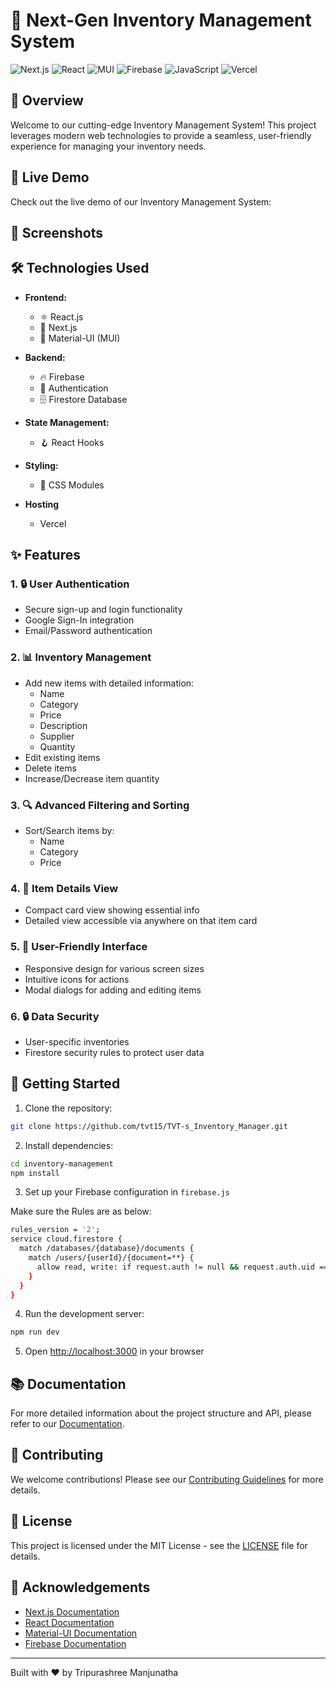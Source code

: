 # 🚀 Next-Gen Inventory Management System
![Next.js](https://img.shields.io/badge/Next.js-000000?style=for-the-badge&logo=next.js&logoColor=white)
![React](https://img.shields.io/badge/React-20232A?style=for-the-badge&logo=react&logoColor=61DAFB)
![MUI](https://img.shields.io/badge/Material--UI-0081CB?style=for-the-badge&logo=material-ui&logoColor=white)
![Firebase](https://img.shields.io/badge/Firebase-FFCA28?style=for-the-badge&logo=firebase&logoColor=black)
![JavaScript](https://img.shields.io/badge/JavaScript-F7DF1E?style=for-the-badge&logo=javascript&logoColor=black)
![Vercel](https://img.shields.io/badge/Vercel-000000?style=for-the-badge&logo=vercel&logoColor=white)
## 🌟 Overview

Welcome to our cutting-edge Inventory Management System! This project leverages modern web technologies to provide a seamless, user-friendly experience for managing your inventory needs.

## 🔗 Live Demo
Check out the live demo of our Inventory Management System:
<!-- [TVT's Inventory Manager](https://tvt-s-inventory-manager-72p28hkqz-tvt15s-projects.vercel.app) -->

## 📸 Screenshots

<!-- <table>
  <tr>
    <td>Login Screen</td>
    <td>Dashboard</td>
  </tr>
  <tr>
    <td><img src="public/Inventory_Login.png" width="400"/></td>
    <td><img src="public/Inventory_Dashboard.png" width="400"/></td>
  </tr>
  <tr>
    <td>Edit Item</td>
    <td>Item Details</td>
  </tr>
  <tr>
    <td><img src="public/Inventory_Edit.png" width="400"/></td>
    <td><img src="public/Inventory_View.png" width="400"/></td>
  </tr>
</table> -->

## 🛠 Technologies Used

- **Frontend:**
  - ⚛️ React.js
  - 🔺 Next.js
  - 🎨 Material-UI (MUI)

- **Backend:**
    - 🔥 Firebase
    - 🔐 Authentication
    - 🗄️ Firestore Database

- **State Management:**
  - 🪝 React Hooks

- **Styling:**
  - 💅 CSS Modules

- **Hosting**
    - Vercel

## ✨ Features

### 1. 🔒 User Authentication
- Secure sign-up and login functionality
- Google Sign-In integration
- Email/Password authentication

### 2. 📊 Inventory Management
- Add new items with detailed information:
  - Name
  - Category
  - Price
  - Description
  - Supplier
  - Quantity
- Edit existing items
- Delete items
- Increase/Decrease item quantity

### 3. 🔍 Advanced Filtering and Sorting
- Sort/Search items by:
  - Name
  - Category
  - Price

### 4. 👀 Item Details View
- Compact card view showing essential info
- Detailed view accessible via anywhere on that item card

### 5. 🎨 User-Friendly Interface
- Responsive design for various screen sizes
- Intuitive icons for actions
- Modal dialogs for adding and editing items

### 6. 🔒 Data Security
- User-specific inventories
- Firestore security rules to protect user data

## 🚀 Getting Started

1. Clone the repository:

```bash
git clone https://github.com/tvt15/TVT-s_Inventory_Manager.git 
```

2. Install dependencies:

```bash
cd inventory-management
npm install
```

3. Set up your Firebase configuration in `firebase.js`

Make sure the Rules are as below:
```bash
rules_version = '2';
service cloud.firestore {
  match /databases/{database}/documents {
    match /users/{userId}/{document=**} {
      allow read, write: if request.auth != null && request.auth.uid == userId;
    }
  }
}
```

4. Run the development server:
```bash
npm run dev
```

5. Open [http://localhost:3000](http://localhost:3000) in your browser

## 📚 Documentation

For more detailed information about the project structure and API, please refer to our [Documentation](docs/index.md).

## 🤝 Contributing

We welcome contributions! Please see our [Contributing Guidelines](CONTRIBUTING.md) for more details.

## 📄 License

This project is licensed under the MIT License - see the [LICENSE](LICENSE) file for details.

## 🙏 Acknowledgements

- [Next.js Documentation](https://nextjs.org/docs)
- [React Documentation](https://reactjs.org/docs/getting-started.html)
- [Material-UI Documentation](https://mui.com/getting-started/usage/)
- [Firebase Documentation](https://firebase.google.com/docs)

---

Built with ❤️ by Tripurashree Manjunatha 
